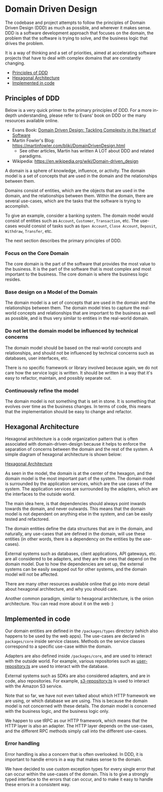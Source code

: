 # Domain Driven Design

The codebase and project attempts to follow the principles of Domain Driven Design (DDD) as much as possible, and
wherever it makes sense. DDD is a software development approach that focuses on the domain, the problem that the
software is trying to solve, and the business logic that drives the problem.

It is a way of thinking and a set of priorities, aimed at accelerating software projects that have to deal with
complex domains that are constantly changing.

- [Principles of DDD](#principles-of-ddd)
- [Hexagonal Architecture](#hexagonal-architecture)
- [Implemented in code](#implemented-in-code)

## Principles of DDD

Below is a very quick primer to the primary principles of DDD. For a more in-depth understanding, please refer to
Evans' book on DDD or the many resources available online.

- Evans
  Book: [Domain Driven Design: Tackling Complexity in the Heart of Software](https://www.amazon.com/Domain-Driven-Design-Tackling-Complexity-Software/dp/0321125215)
- Martin Fowler's Blog: https://martinfowler.com/bliki/DomainDrivenDesign.html
    - See other articles, Martin has written A LOT about DDD and related paradigms.
- Wikipedia: https://en.wikipedia.org/wiki/Domain-driven_design

A domain is a sphere of knowledge, influence, or activity. The domain model is a set of concepts that are used in the
domain and the relationships between them.

Domains consist of entities, which are the objects that are used in the domain, and the relationships between them.
Within the domain, there are several use-cases, which are the tasks that the software is trying to accomplish.

To give an example, consider a banking system. The domain model would consist of entities such as `Account`, `Customer`,
`Transaction`, etc. The use-cases would consist of tasks such as `Open Account`, `Close Account`, `Deposit`, `Withdraw`,
`Transfer`, etc.

The next section describes the primary principles of DDD.

### Focus on the Core Domain

The core domain is the part of the software that provides the most value to the business. It is the part of the
software that is most complex and most important to the business. The core domain is where the business logic
resides.

### Base design on a Model of the Domain

The domain model is a set of concepts that are used in the domain and the relationships between them. The domain
model tries to capture the real-world concepts and relationships that are important to the business as well as
possible, and is thus very similar to entities in the real-world domain.

### Do not let the domain model be influenced by technical concerns

The domain model should be based on the real-world concepts and relationships, and should not be influenced by
technical concerns such as databases, user interfaces, etc.

There is no specific framework or library involved because again, we do not care how the service logic is written. It
should be written in a way that it's easy to refactor, maintain, and possibly separate out.

### Continuously refine the model

The domain model is not something that is set in stone. It is something that evolves over time as the business
changes. In terms of code, this means that the implementation should be easy to change and refactor.

## Hexagonal Architecture

Hexagonal architecture is a code organization pattern that is often associated with domain-driven-design because it
helps to enforce the separation of concerns between the domain and the rest of the system. A simple diagram of
hexagonal architecture is shown below:

[Hexagonal Architecture](../attachments/hexagonal-architecture.png)

As seen in the model, the domain is at the center of the hexagon, and the domain model is the most important part of
the system. The domain model is surrounded by the application services, which are the use cases of the system. The
application services are surrounded by the adapters, which are the interfaces to the outside world.

The main idea here, is that dependencies should always point inwards towards the domain, and never outwards. This
means that the domain model is not dependent on anything else in the system, and can be easily tested and refactored.

The domain entities define the data structures that are in the domain, and naturally, any use-cases that are defined
in the domain, will use these entities (in other words, there is a dependency on the entities by the use-cases).

External systems such as databases, client applications, API gateways, etc. are all considered to be adapters, and
they are the ones that depend on the domain model. Due to how the dependencies are set up, the external systems can
be easily swapped out for other systems, and the domain model will not be affected.

There are many other resources available online that go into more detail about hexagonal architecture, and why you
should care.

Another common paradigm, similar to hexagonal architecture, is the onion architecture. You can read more about it
on the web :)

## Implemented in code

Our domain entities are defined in the `/packages/types` directory (which also happens to be used by the web apps). The
use-cases are declared in `packages/core` inside service classes. Methods on the service classes correspond to a
specific use-case within the domain.

Adapters are also defined inside `/packages/core`, and are used to interact with the outside world. For example,
various repositories such as [user-repository.ts](../../packages/core/src/modules/user/user-repository.ts) are used to
interact with the database.

External systems such as SDKs are also considered adapters, and are in code, also repositories. For example,
[s3-repository.ts](../../packages/core/src/modules/external/s3-repository.ts) is used to interact with the Amazon S3
service.

Note that so far, we have not even talked about which HTTP framework we are using, or which database we are using.
This is because the domain model is not concerned with these details. The domain model is concerned with the business
logic, and the business logic only.

We happen to use tRPC as our HTTP framework, which means that the HTTP layer is also an adapter. The HTTP layer
depends on the use-cases, and the different RPC methods simply call into the different use-cases.

### Error handling

Error handling is also a concern that is often overlooked. In DDD, it is important to handle errors in a way that
makes sense to the domain.

We have decided to use custom exception types for every single error that can occur within the use-cases of the domain.
This is to give a strongly typed interface to the errors that can occur, and to make it easy to handle these errors
in a consistent way.
